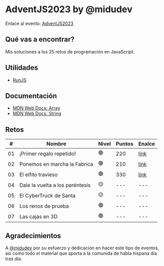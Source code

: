 # AdventJS2023 by @midudev

Enlace al evento: [AdventJS2023](https://adventjs.dev/es)

## Qué vas a encontrar?

Mis soluciones a los 25 retos de programación en JavaScript.

## Utilidades
- [RunJS](https://runjs.app/)

## Documentación

- [MDN Web Docs: Array](https://developer.mozilla.org/es/docs/Web/JavaScript/Reference/Global_Objects/Array)
- [MDN Web Docs: String](https://developer.mozilla.org/es/docs/Web/JavaScript/Reference/Global_Objects/String)

## Retos

| #  | Nombre                       	| Nivel | Puntos | Enalce   |
|----|----------------------------------|-------|--------|----------|
| 01 | ¡Primer regalo repetido!     	| 🟢️    | 220    | [link](https://github.com/jmaleman/AdventJS2023/blob/main/challenges/01/01.js) |
| 02 | Ponemos en marcha la Fabrica 	| 🟢️    | 210    | [link](https://github.com/jmaleman/AdventJS2023/blob/main/challenges/02/02.js) |
| 03 | El elfito travieso               | 🟢️    | 330    | [link](https://github.com/jmaleman/AdventJS2023/blob/main/challenges/03/03.js) |
| 04 | Dale la vuelta a los paréntesis  | 🟡️    | ---    | ---      |
| 05 | El CyberTruck de Santa           | 🟡️    | ---    | ---      |
| 06 | Los renos de prueba              | 🟢️    | ---    | ---      |
| 07 | Las cajas en 3D                  | 🟢️    | ---    | ---      |

## Agradecimientos

A [@midudev](https://github.com/midudev) por su esfuerzo y dedicación en hacer este tipo de eventos, así como todo el material que aporta a la comunida de habla hispana día tras día.